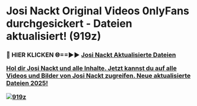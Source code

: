 # Josi Nackt Original Videos 0nlyFans durchgesickert - Dateien aktualisiert! (919z)

<h3>🔴 HIER KLICKEN 🌐==►► <a href="https://tinyurl.com/h6vf6nb8" rel="nofollow">Josi Nackt Aktualisierte Dateien

Hol dir Josi Nackt und alle Inhalte. Jetzt kannst du auf alle Videos und Bilder von Josi Nackt zugreifen. Neue aktualisierte Dateien 2025!

[![919z](https://i.imgur.com/sD4kR3V.gif)](https://tinyurl.com/h6vf6nb8)
